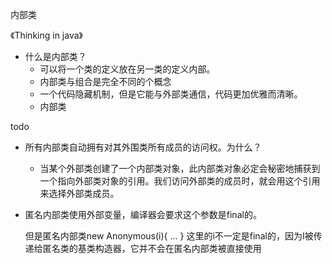 内部类

《Thinking in java》

- 什么是内部类？
  - 可以将一个类的定义放在另一类的定义内部。
  - 内部类与组合是完全不同的个概念
  - 一个代码隐藏机制，但是它能与外部类通信，代码更加优雅而清晰。
  - 内部类



todo



- 所有内部类自动拥有对其外围类所有成员的访问权。为什么？
  - 当某个外部类创建了一个内部类对象，此内部类对象必定会秘密地捕获到一个指向外部类对象的引用。我们访问外部类的成员时，就会用这个引用来选择外部类成员。






- 匿名内部类使用外部变量，编译器会要求这个参数是final的。

  但是匿名内部类new Anonymous(i){ ... } 这里的i不一定是final的，因为I被传递给匿名类的基类构造器，它并不会在匿名内部类被直接使用